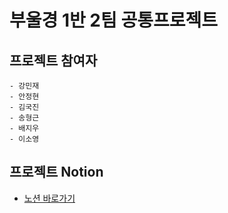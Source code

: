 # 부울경 1반 2팀 공통프로젝트  

## 프로젝트 참여자  
    - 강민재  
    - 안정현  
    - 김국진  
    - 송형근  
    - 배지우  
    - 이소영

## 프로젝트 Notion  
- [노션 바로가기](https://chrome-thief-e28.notion.site/README-19f13f85f6fa4913b6499516550d7bb1)
 
